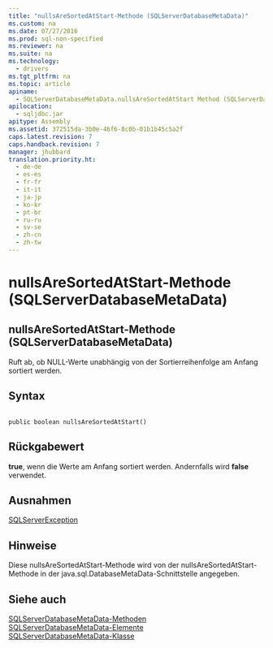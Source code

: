 ```yaml
---
title: "nullsAreSortedAtStart-Methode (SQLServerDatabaseMetaData)"
ms.custom: na
ms.date: 07/27/2016
ms.prod: sql-non-specified
ms.reviewer: na
ms.suite: na
ms.technology: 
  - drivers
ms.tgt_pltfrm: na
ms.topic: article
apiname: 
  - SQLServerDatabaseMetaData.nullsAreSortedAtStart Method (SQLServerDatabaseMetaData)
apilocation: 
  - sqljdbc.jar
apitype: Assembly
ms.assetid: 372515da-3b0e-46f6-8c0b-01b1b45c5a2f
caps.latest.revision: 7
caps.handback.revision: 7
manager: jhubbard
translation.priority.ht: 
  - de-de
  - es-es
  - fr-fr
  - it-it
  - ja-jp
  - ko-kr
  - pt-br
  - ru-ru
  - sv-se
  - zh-cn
  - zh-tw
---
```

# nullsAreSortedAtStart-Methode (SQLServerDatabaseMetaData)
    
## nullsAreSortedAtStart\-Methode \(SQLServerDatabaseMetaData\)  
 Ruft ab, ob NULL\-Werte unabhängig von der Sortierreihenfolge am Anfang sortiert werden.  
  
## Syntax  
  
```  
  
public boolean nullsAreSortedAtStart()  
```  
  
## Rückgabewert  
 **true**, wenn die Werte am Anfang sortiert werden. Andernfalls wird **false** verwendet.  
  
## Ausnahmen  
 [SQLServerException](../content/SQLServerException-Class.md)  
  
## Hinweise  
 Diese nullsAreSortedAtStart\-Methode wird von der nullsAreSortedAtStart\-Methode in der java.sql.DatabaseMetaData\-Schnittstelle angegeben.  
  
## Siehe auch  
 [SQLServerDatabaseMetaData-Methoden](../content/SQLServerDatabaseMetaData-Methods.md)   
 [SQLServerDatabaseMetaData-Elemente](../content/SQLServerDatabaseMetaData-Members.md)   
 [SQLServerDatabaseMetaData-Klasse](../content/SQLServerDatabaseMetaData-Class.md)  
  
  